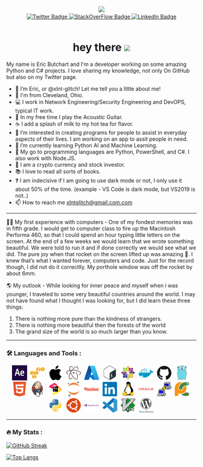 <div id="header" align="center">
  <img src="https://media1.giphy.com/media/i4MAH84pqe2m2aVojc/200w.webp?cid=ecf05e47vll08lcadr55vfpcwnxzg71anwdbf926v673nnxe&rid=200w.webp&ct=g" width="200"/>
</div>
  
<div id="badges" align="center">
  <a href="https://twitter.com/xlnt_glitch">
    <img src="https://img.shields.io/badge/Twitter-orange?style=for-the-badge&logo=twitter&logoColor=white" alt="Twitter Badge"/>
      </a>
  <a href="https://stackoverflow.com/users/14830756/eric-butchart">
    <img src="https://img.shields.io/badge/StackOverFlow-orange?style=for-the-badge&logo=stackoverflow&logoColor=white" alt="StackOverFlow Badge"/>
  </a>  
  <a href="">
    <img src="https://img.shields.io/badge/LinkedIn-orange?style=for-the-badge&logo=linkedin&logoColor=white" alt="LinkedIn Badge"/>
  </a>  
  </div>
  <div id="views" align="center">
  <img src="https://komarev.com/ghpvc/?username=xlnt-glitch&style=flat-square&color=orange" alt=""/>
  </div>
<h1 style="text-align: center;">hey there <img src="https://media.giphy.com/media/hvRJCLFzcasrR4ia7z/giphy.gif" width="30px" /></h1>


My name is Eric Butchart and I'm a developer working on some amazing Python and C# projects. I love sharing my knowledge, not only On GitHub but also on my Twitter page.

- 👋 I’m Eric, or @xlnt-glitch! Let me tell you a little about me!
- 📍 I'm from Cleveland, Ohio.
- 💻 I work in Network Engineering/Security Engineering and DevOPS, typical IT work.
- 🎸 In my free time I play the Acoustic Guitar.
- ☕️ I add a splash of milk to my hot tea for flavor. 
- 👀 I’m interested in creating programs for people to assist in everyday aspects of their lives. I am working on an app to assit people in need.
- 🌱 I’m currently learning Python AI and Machine Learning.
- 💞️ My go to programming languages are Python, PowerShell, and C#. I also work with Node.JS. 
- 🔐 I am a crypto currency and stock investor.
- 📚 I love to read all sorts of books.
- ❓ I am indecisive if I am going to use dark mode or not, I only use it about 50% of the time. (example - VS Code is dark mode, but VS2019 is not..)
- 📫 How to reach me xlntglitch@gmail.com.com
---
👨‍💻 My first experience with computers - One of my fondest memories was in fifth grade. I would get to computer class to fire up the Macintosh Performa 460, so that I could spend an hour typing little letters on the screen. At the end of a few weeks we would learn that we wrote something beautiful. We were told to run it and if done correctly we would see what we did. The pure joy when that rocket on the screen lifted up was amazing 🚀. I knew that’s what I wanted forever, computers and code. Just for the record though, I did not do it correctlly. My porthole window was off the rocket by about 6mm. 

🌎 My outlook - While looking for inner peace and myself when i was younger, I traveled to some very beautiful countries around the world. I may not have found what I thought I was looking for, but I did learn these three things: 
  1. There is nothing more pure than the kindness of strangers. 
  2. There is nothing more beautiful then the forests of the world 
  3. The grand size of the world is so much larger than you know.
---
### :hammer_and_wrench: Languages and Tools :
<div id="icons" align="center">
  <img src="https://github.com/devicons/devicon/blob/master/icons/aftereffects/aftereffects-plain.svg" title="AfterEffects" width="40" height="40"/>&nbsp;
  <img src="https://github.com/devicons/devicon/blob/master/icons/amazonwebservices/amazonwebservices-original.svg" title="AWS" width="40" height="40"/>&nbsp;   
  <img src="https://github.com/devicons/devicon/blob/master/icons/apple/apple-original.svg" title="Apple" width="40" height="40"/>&nbsp; 
  <img src="https://github.com/devicons/devicon/blob/master/icons/atom/atom-original.svg" title="Atom" width="40" height="40"/>&nbsp; 
  <img src="https://github.com/devicons/devicon/blob/master/icons/azure/azure-original.svg" title="Azure" width="40" height="40"/>&nbsp; 
  <img src="https://github.com/devicons/devicon/blob/master/icons/bash/bash-original.svg" title="Bash" width="40" height="40"/>&nbsp; 
  <img src="https://github.com/devicons/devicon/blob/master/icons/centos/centos-original.svg" title="CentOS" width="40" height="40"/>&nbsp; 
  <img src="https://github.com/devicons/devicon/blob/master/icons/docker/docker-plain.svg" title="Docker" width="40" height="40"/>&nbsp; 
  <img src="https://github.com/devicons/devicon/blob/master/icons/github/github-original.svg" title="GitHub" width="40" height="40"/>&nbsp; 
  <img src="https://github.com/devicons/devicon/blob/master/icons/go/go-original.svg" title="GO" width="40" height="40"/>&nbsp; 
  <img src="https://github.com/devicons/devicon/blob/master/icons/html5/html5-original.svg" title="HTML5" width="40" height="40"/>&nbsp; 
  <img src="https://github.com/devicons/devicon/blob/master/icons/jenkins/jenkins-original.svg" title="Jenkins" width="40" height="40"/>&nbsp; 
  <img src="https://github.com/devicons/devicon/blob/master/icons/jetbrains/jetbrains-original.svg" title="JetBrains" width="40" height="40"/>&nbsp; 
  <img src="https://github.com/devicons/devicon/blob/master/icons/jupyter/jupyter-original.svg" title="Jupyter" width="40" height="40"/>&nbsp; 
  <img src="https://github.com/devicons/devicon/blob/master/icons/knockout/knockout-plain-wordmark.svg" title="Knockout" width="40" height="40"/>&nbsp; 
  <img src="https://github.com/devicons/devicon/blob/master/icons/linkedin/linkedin-original.svg" title="LinkedIn" width="40" height="40"/>&nbsp; 
  <img src="https://github.com/devicons/devicon/blob/master/icons/linux/linux-original.svg" title="Linux" width="40" height="40"/>&nbsp; 
  <img src="https://github.com/devicons/devicon/blob/master/icons/oracle/oracle-original.svg" title="Oracle" width="40" height="40"/>&nbsp; 
  <img src="https://github.com/devicons/devicon/blob/master/icons/putty/putty-original.svg" title="Putty" width="40" height="40"/>&nbsp; 
  <img src="https://github.com/devicons/devicon/blob/master/icons/pycharm/pycharm-original.svg" title="Pycharm" width="40" height="40"/>&nbsp; 
  <img src="https://github.com/devicons/devicon/blob/master/icons/python/python-original.svg" title="Python" width="40" height="40"/>&nbsp; 
  <img src="https://github.com/devicons/devicon/blob/master/icons/ubuntu/ubuntu-plain.svg" title="Ubuntu" width="40" height="40"/>&nbsp; 
  <img src="https://github.com/devicons/devicon/blob/master/icons/visualstudio/visualstudio-plain-wordmark.svg" title="VisualStudio" width="40" height="40"/>&nbsp;
  <img src="https://github.com/devicons/devicon/blob/master/icons/vscode/vscode-original.svg" title="VSCode" width="40" height="40"/>&nbsp;
  <img src="https://github.com/devicons/devicon/blob/master/icons/vim/vim-original.svg" title="Vim" width="40" height="40"/>&nbsp;
  <img src="https://github.com/devicons/devicon/blob/master/icons/wordpress/wordpress-original.svg" title="Wordpress" width="40" height="40"/>&nbsp;
</div> 

---
### :fire: My Stats :

[![GitHub Streak](http://github-readme-streak-stats.herokuapp.com?user=xlnt-glitch&theme=tokyonight&hide_border=true&date_format=M%20j%5B%2C%20Y%5D)](https://git.io/streak-stats)

[![Top Langs](https://github-readme-stats.vercel.app/api/top-langs/?username=xlnt-glitch&layout=compact&theme=tokyonight)](https://github.com/anuraghazra/github-readme-stats)

<!---
xlnt-glitch/xlnt-glitch is a ✨ special ✨ repository because its `README.md` (this file) appears on your GitHub profile.
You can click the Preview link to take a look at your changes.
--->
